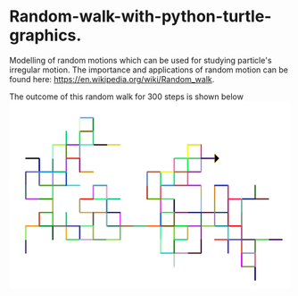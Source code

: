 # Random-walk-with-python-turtle-graphics.
Modelling of random motions which can be used for studying particle's irregular motion.
The importance and applications of random motion can be found here: https://en.wikipedia.org/wiki/Random_walk.

The outcome of this random walk for 300 steps is shown below
![Random walk](random_walk.PNG)
